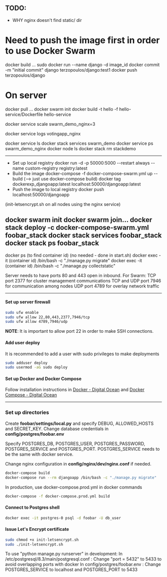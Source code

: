 
## TODO:
- WHY nginx doesn't find static/ dir


# Need to push the image first in order to use Docker Swarm
docker build ...
sudo docker run --name django -d image_id
docker commit -m "initial commit" django terzopoulos/django:test1
docker push terzopoulos/django

# On server
docker pull ...
docker swarm init
docker build -t hello -f hello-service/Dockerfile hello-service
<!-- docker stack deploy --with-registry-auth -c ./docker-compose.yml talk -->
docker service scale swarm_demo_nginx=3

docker service logs votingapp_nginx

docker service ls
docker stack services swarm_demo
docker service ps swarm_demo_nginx
docker node ls
docker stack rm stackdemo  <!-- Bring the stack down -->

************************
- Set up local registry
docker run -d -p 50000:5000 --restart always --name custom-registry registry:latest
- Build the image
docker-compose -f docker-compose-swarm.yml up --build
(--> just use docker-compose build)
docker tag dockerexp_djangoapp:latest localhost:50000/djangoapp:latest
- Push the image to local registry
docker push localhost:50000/djangoapp


(init-letsencrypt.sh on all nodes using the nginx service)
<!-- docker pull terzopoulos/django:test1 -->
docker swarm init
docker swarm join...
docker stack deploy -c docker-compose-swarm.yml foobar_stack
docker stack services foobar_stack
docker stack ps foobar_stack
-------
docker ps (to find container id)
(no needed - done in start.sh)
docker exec -it (container id) /bin/bash -c "./manage.py migrate"
docker exec -it (container id) /bin/bash -c "./manage.py collectstatic"


Server needs to have ports 80 and 443 open in inbound.
For Swarm:
TCP port 2377 for cluster management communications
TCP and UDP port 7946 for communication among nodes
UDP port 4789 for overlay network traffic


---
#### Set up server firewall
```sh
sudo ufw enable
sudo ufw allow 22,80,443,2377,7946/tcp
sudo ufw allow 4789,7946/udp
```
**NOTE**: It is important to allow port 22 in order to make SSH connections.

#### Add user deploy
It is recommended to add a user with sudo privileges to make deployments
```sh
sudo adduser deploy
sudo usermod -aG sudo deploy
```

#### Set up Docker and Docker Compose
Follow installation instructions in 
[Docker - Digital Ocean](https://www.digitalocean.com/community/tutorials/how-to-install-and-use-docker-on-ubuntu-18-04)
and
[Docker Compose - Digital Ocean](https://www.digitalocean.com/community/tutorials/how-to-install-docker-compose-on-ubuntu-18-04)

---
### Set up directories

Create **foobar/settings/local.py** and specify DEBUG, ALLOWED_HOSTS and SECRET_KEY.
Change database credentials in **config/postgres/foobar.env**

Specify POSTGRES_DB, POSTGRES_USER, POSTGRES_PASSWORD, POSTGRES_SERVICE
and POSTGRES_PORT. POSTGRES_SERVICE needs to be the same with docker service.

Change nginx configuration in **config/nginx/dev/nginx.conf** if needed.

```sh   
docker-compose build
docker-compose run --rm djangoapp /bin/bash -c "./manage.py migrate"
```

In production, use docker-compose.prod.yml in docker commands
```sh
docker-compose -f docker-compose.prod.yml build
```

#### Connect to Postgres shell
```sh
docker exec -it postgres-0 psql -d foobar -U db_user
```

#### Issue Let's Encrypt certificate
```sh
sudo chmod +x init-letsencrypt.sh
sudo ./init-letsencrypt.sh
```

To use "python manage.py runserver" in development:
In /etc/postgresql/8.3/main/postgresql.conf :
Change "port = 5432" to 5433 to avoid overlapping ports with docker
In config/postgres/foobar.env :
Change POSTGRES_SERVICE to localhost and POSTGRES_PORT to 5433

<!-- LOGS
logs are saved in /var/lib/docker/containers/container_id/container_id-json.log -->
